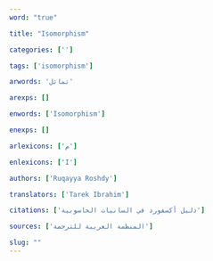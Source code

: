 ```yaml
---
word: "true"

title: "Isomorphism"

categories: ['']

tags: ['isomorphism']

arwords: 'تماثل'

arexps: []

enwords: ['Isomorphism']

enexps: []

arlexicons: ['م']

enlexicons: ['I']

authors: ['Ruqayya Roshdy']

translators: ['Tarek Ibrahim']

citations: ['دليل أكسفورد في السانيات الحاسوبية']

sources: ['المنظمة العربية للترجمة']

slug: ""
---
```

